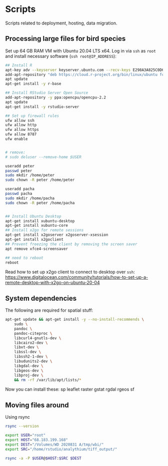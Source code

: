 # Scripts

Scripts related to deployment, hosting, data migration.

## Processing large files for bird species

Set up 64 GB RAM VM with Ubuntu 20.04 LTS x64. Log in via `ssh` as `root` and install necessary software (`ssh root@IP_ADDRESS`):

```bash
## Install R
apt-key adv --keyserver keyserver.ubuntu.com --recv-keys E298A3A825C0D65DFD57CBB651716619E084DAB9
add-apt-repository "deb https://cloud.r-project.org/bin/linux/ubuntu focal-cran40/"
apt update
apt-get install -y r-base

## Install RStudio Server Open Source
add-apt-repository -y ppa:opencpu/opencpu-2.2
apt update
apt-get install -y rstudio-server

## Set up firewall rules
ufw allow ssh
ufw allow http
ufw allow https
ufw allow 8787
ufw enable


# remove:
# sudo deluser --remove-home $USER

useradd peter
passwd peter
sudo mkdir /home/peter
sudo chown -R peter /home/peter

useradd pacha
passwd pacha
sudo mkdir /home/pacha
sudo chown -R peter /home/pacha


## Install Ubuntu Desktop
apt-get install xubuntu-desktop
apt-get install xubuntu-core
## Install x2go for remote sessions
apt-get install x2goserver x2goserver-xsession
apt-get install x2goclient
## Prevent freezing the client by removing the screen saver
apt remove xfce4-screensaver

## need to reboot
reboot
```

Read how to set up x2go client to connect to desktop over `ssh`: <https://www.digitalocean.com/community/tutorials/how-to-set-up-a-remote-desktop-with-x2go-on-ubuntu-20-04>

## System dependencies

The following are required for spatial stuff:

```bash
apt-get update && apt-get install -y --no-install-recommends \
    sudo \
    pandoc \
    pandoc-citeproc \
    libcurl4-gnutls-dev \
    libcairo2-dev \
    libxt-dev \
    libssl-dev \
    libssh2-1-dev \
    libudunits2-dev \
    libgdal-dev \
    libgeos-dev \
    libproj-dev \
    && rm -rf /var/lib/apt/lists/*
```

Now you can install these: sp leaflet raster gstat rgdal rgeos sf

## Moving files around

Using rsync

```bash
rsync --version

export USER="root"
export HOST="68.183.199.168"
export DEST="/Volumes/WD 2020831 A/tmp/wbi/"
export SRC="/home/rstudio/analythium/tiff_output/"

rsync -a -P $USER@$HOST:$SRC $DEST
```
